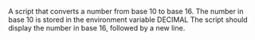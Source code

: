 A script that converts a number from base 10 to base 16.
 The number in base 10 is stored in the environment variable DECIMAL
 The script should display the number in base 16, followed by a new line.

